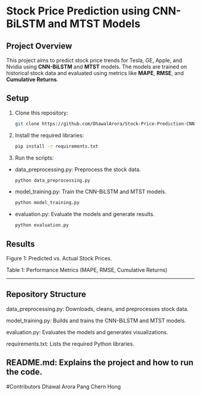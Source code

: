 # Stock Price Prediction using CNN-BiLSTM and MTST Models

## Project Overview
This project aims to predict stock price trends for Tesla, GE, Apple, and Nvidia using **CNN-BiLSTM** and **MTST** models. The models are trained on historical stock data and evaluated using metrics like **MAPE**, **RMSE**, and **Cumulative Returns**.

## Setup
1. Clone this repository:
   ```bash
   git clone https://github.com/DhawalArora/Stock-Price-Prediction-CNN-BiLSTM-MTST.git

2. Install the required libraries:
    ```bash
    pip install -r requirements.txt

4. Run the scripts:

  - data_preprocessing.py: Preprocess the stock data.
     ```bash
     python data_preprocessing.py

  - model_training.py: Train the CNN-BiLSTM and MTST models.
     ```bash
     python model_training.py

  - evaluation.py: Evaluate the models and generate results.
     ```bash
     python evaluation.py

## Results
Figure 1: Predicted vs. Actual Stock Prices.

Table 1: Performance Metrics (MAPE, RMSE, Cumulative Returns)


---

## Repository Structure
data_preprocessing.py: Downloads, cleans, and preprocesses stock data.

model_training.py: Builds and trains the CNN-BiLSTM and MTST models.

evaluation.py: Evaluates the models and generates visualizations.

requirements.txt: Lists the required Python libraries.

README.md: Explains the project and how to run the code.
---

#Contributors
Dhawal Arora
Pang Chern Hong
